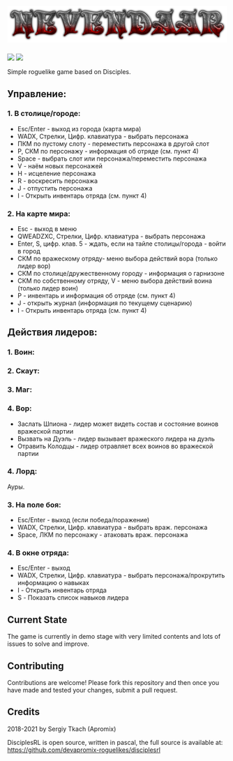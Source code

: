 ﻿![screenshot](https://github.com/devapromix-roguelikes/disciplesrl/blob/master/resources/title.logo.png)
=================
![](https://tokei.rs/b1/github.com/devapromix-roguelikes/disciplesrl/sources?category=code)
![](https://tokei.rs/b1/github.com/devapromix-roguelikes/disciplesrl/sources?category=files)

Simple roguelike game based on Disciples.

## Управление:

### 1. В столице/городе:
* Esc/Enter - выход из города (карта мира)
* WADX, Стрелки, Цифр. клавиатура - выбрать персонажа
* ПКМ по пустому слоту - переместить персонажа в другой слот
* P, СКМ по персонажу - информация об отряде (см. пункт 4)
* Space - выбрать слот или персонажа/переместить персонажа
* V - наём новых персонажей
* H - исцеление персонажа
* R - воскресить персонажа
* J - отпустить персонажа
* I - Открыть инвентарь отряда (см. пункт 4)

### 2. На карте мира:
* Esc - выход в меню
* QWEADZXC, Стрелки, Цифр. клавиатура - выбрать персонажа
* Enter, S, цифр. клав. 5 - ждать, если на тайле столицы/города - войти в город
* СКМ по вражескому отряду- меню выбора действий вора (только лидер вор)
* СКМ по столице/дружественному городу - информация о гарнизоне
* СКМ по собственному отряду, V - меню выбора действий воина (только лидер воин)
* P - инвентарь и информация об отряде (см. пункт 4)
* J - открыть журнал (информация по текущему сценарию)
* I - Открыть инвентарь отряда (см. пункт 4)
	
## Действия лидеров:

### 1. Воин:

### 2. Скаут:

### 3. Маг:

### 4. Вор:
* Заслать Шпиона - лидер может видеть состав и состояние воинов вражеской партии
* Вызвать на Дуэль - лидер вызывает вражеского лидера на дуэль	
* Отравить Колодцы - лидер отравляет всех воинов во вражеской партии
### 4. Лорд:
Ауры.
### 3. На поле боя:
* Esc/Enter - выход (если победа/поражение)
* WADX, Стрелки, Цифр. клавиатура - выбрать враж. персонажа
* Space, ЛКМ по персонажу - атаковать враж. персонажа
	
### 4. В окне отряда:
* Esc/Enter - выход
* WADX, Стрелки, Цифр. клавиатура - выбрать персонажа/прокрутить информацию о навыках
* I - Открыть инвентарь отряда
* S - Показать список навыков лидера

## Current State
The game is currently in demo stage with very limited contents and lots of issues to solve and improve.

## Contributing
Contributions are welcome! Please fork this repository and then once you have made and tested your changes, submit a pull request.

## Credits
2018-2021 by Sergiy Tkach (Apromix)

DisciplesRL is open source, written in pascal, the full source is available at:
https://github.com/devapromix-roguelikes/disciplesrl